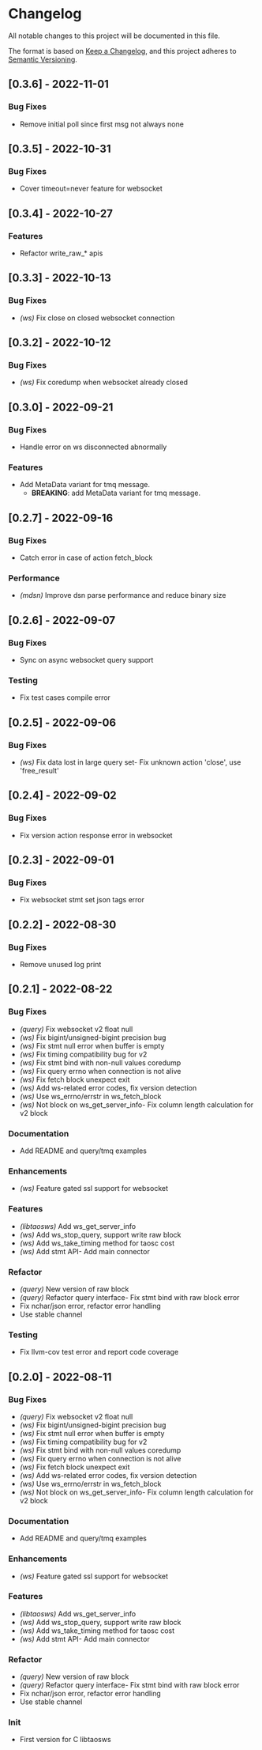 # Changelog

All notable changes to this project will be documented in this file.


The format is based on [Keep a Changelog](https://keepachangelog.com/en/1.0.0/),
and this project adheres to [Semantic Versioning](https://semver.org/spec/v2.0.0.html).
## [0.3.6] - 2022-11-01

### Bug Fixes
- Remove initial poll since first msg not always none


## [0.3.5] - 2022-10-31

### Bug Fixes
- Cover timeout=never feature for websocket


## [0.3.4] - 2022-10-27

### Features
- Refactor write_raw_* apis


## [0.3.3] - 2022-10-13

### Bug Fixes

- *(ws)* Fix close on closed websocket connection

## [0.3.2] - 2022-10-12

### Bug Fixes

- *(ws)* Fix coredump when websocket already closed

## [0.3.0] - 2022-09-21

### Bug Fixes
- Handle error on ws disconnected abnormally


### Features
- Add MetaData variant for tmq message.
  - **BREAKING**: add MetaData variant for tmq message.


## [0.2.7] - 2022-09-16

### Bug Fixes
- Catch error in case of action fetch_block


### Performance

- *(mdsn)* Improve dsn parse performance and reduce binary size

## [0.2.6] - 2022-09-07

### Bug Fixes
- Sync on async websocket query support


### Testing
- Fix test cases compile error


## [0.2.5] - 2022-09-06

### Bug Fixes

- *(ws)* Fix data lost in large query set- Fix unknown action 'close', use 'free_result'


## [0.2.4] - 2022-09-02

### Bug Fixes
- Fix version action response error in websocket


## [0.2.3] - 2022-09-01

### Bug Fixes
- Fix websocket stmt set json tags error


## [0.2.2] - 2022-08-30

### Bug Fixes
- Remove unused log print


## [0.2.1] - 2022-08-22

### Bug Fixes

- *(query)* Fix websocket v2 float null
- *(ws)* Fix bigint/unsigned-bigint precision bug
- *(ws)* Fix stmt null error when buffer is empty
- *(ws)* Fix timing compatibility bug for v2
- *(ws)* Fix stmt bind with non-null values coredump
- *(ws)* Fix query errno when connection is not alive
- *(ws)* Fix fetch block unexpect exit
- *(ws)* Add ws-related error codes, fix version detection
- *(ws)* Use ws_errno/errstr in ws_fetch_block
- *(ws)* Not block on ws_get_server_info- Fix column length calculation for v2 block


### Documentation
- Add README and query/tmq examples


### Enhancements

- *(ws)* Feature gated ssl support for websocket

### Features

- *(libtaosws)* Add ws_get_server_info
- *(ws)* Add ws_stop_query, support write raw block
- *(ws)* Add ws_take_timing method for taosc cost
- *(ws)* Add stmt API- Add main connector


### Refactor

- *(query)* New version of raw block
- *(query)* Refactor query interface- Fix stmt bind with raw block error
- Fix nchar/json error, refactor error handling
- Use stable channel


### Testing
- Fix llvm-cov test error and report code coverage


## [0.2.0] - 2022-08-11

### Bug Fixes

- *(query)* Fix websocket v2 float null
- *(ws)* Fix bigint/unsigned-bigint precision bug
- *(ws)* Fix stmt null error when buffer is empty
- *(ws)* Fix timing compatibility bug for v2
- *(ws)* Fix stmt bind with non-null values coredump
- *(ws)* Fix query errno when connection is not alive
- *(ws)* Fix fetch block unexpect exit
- *(ws)* Add ws-related error codes, fix version detection
- *(ws)* Use ws_errno/errstr in ws_fetch_block
- *(ws)* Not block on ws_get_server_info- Fix column length calculation for v2 block


### Documentation
- Add README and query/tmq examples


### Enhancements

- *(ws)* Feature gated ssl support for websocket

### Features

- *(libtaosws)* Add ws_get_server_info
- *(ws)* Add ws_stop_query, support write raw block
- *(ws)* Add ws_take_timing method for taosc cost
- *(ws)* Add stmt API- Add main connector


### Refactor

- *(query)* New version of raw block
- *(query)* Refactor query interface- Fix stmt bind with raw block error
- Fix nchar/json error, refactor error handling
- Use stable channel


### Init
- First version for C libtaosws


<!-- generated by git-cliff -->
